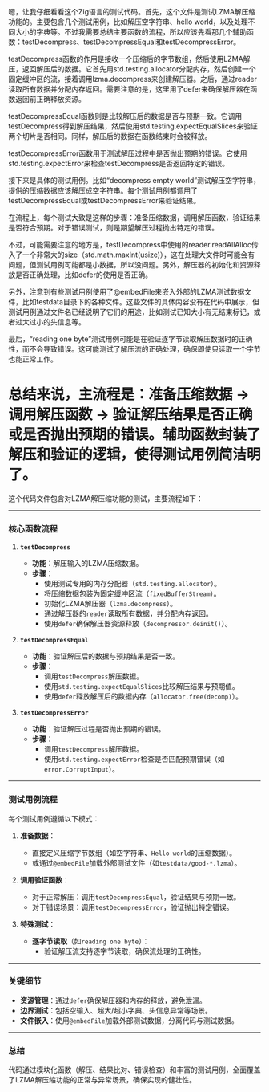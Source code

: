 嗯，让我仔细看看这个Zig语言的测试代码。首先，这个文件是测试LZMA解压缩功能的。主要包含几个测试用例，比如解压空字符串、hello world，以及处理不同大小的字典等。不过我需要总结主要函数的流程，所以应该先看那几个辅助函数：testDecompress、testDecompressEqual和testDecompressError。

testDecompress函数的作用是接收一个压缩后的字节数组，然后使用LZMA解压，返回解压后的数据。它首先用std.testing.allocator分配内存，然后创建一个固定缓冲区的流，接着调用lzma.decompress来创建解压器。之后，通过reader读取所有数据并分配内存返回。需要注意的是，这里用了defer来确保解压器在函数返回前正确释放资源。

testDecompressEqual函数则是比较解压后的数据是否与预期一致。它调用testDecompress得到解压结果，然后使用std.testing.expectEqualSlices来验证两个切片是否相同。同样，解压后的数据在函数结束时会被释放。

testDecompressError函数用于测试解压过程中是否抛出预期的错误。它使用std.testing.expectError来检查testDecompress是否返回特定的错误。

接下来是具体的测试用例。比如“decompress empty world”测试解压空字符串，提供的压缩数据应该解压成空字符串。每个测试用例都调用了testDecompressEqual或testDecompressError来验证结果。

在流程上，每个测试大致是这样的步骤：准备压缩数据，调用解压函数，验证结果是否符合预期。对于错误测试，则是期望解压过程抛出特定的错误。

不过，可能需要注意的地方是，testDecompress中使用的reader.readAllAlloc传入了一个非常大的size（std.math.maxInt(usize)），这在处理大文件时可能会有问题，但测试用例可能都是小数据，所以没问题。另外，解压器的初始化和资源释放是否正确处理，比如defer的使用是否正确。

另外，注意到有些测试用例使用了@embedFile来嵌入外部的LZMA测试数据文件，比如testdata目录下的各种文件。这些文件的具体内容没有在代码中展示，但测试用例通过文件名已经说明了它们的用途，比如测试已知大小有无结束标记，或者过大过小的头信息等。

最后，“reading one byte”测试用例可能是在验证逐字节读取解压数据时的正确性，而不会导致错误。这可能测试了解压流的正确处理，确保即使只读取一个字节也能正常工作。

总结来说，主流程是：准备压缩数据 -> 调用解压函数 -> 验证解压结果是否正确或是否抛出预期的错误。辅助函数封装了解压和验证的逻辑，使得测试用例简洁明了。
================================================
这个代码文件包含对LZMA解压缩功能的测试，主要流程如下：

---

### **核心函数流程**
1. **`testDecompress`**  
   - **功能**：解压输入的LZMA压缩数据。  
   - **步骤**：  
     - 使用测试专用的内存分配器（`std.testing.allocator`）。  
     - 将压缩数据包装为固定缓冲区流（`fixedBufferStream`）。  
     - 初始化LZMA解压器（`lzma.decompress`）。  
     - 通过解压器的`reader`读取所有数据，并分配内存返回。  
     - 使用`defer`确保解压器资源释放（`decompressor.deinit()`）。  

2. **`testDecompressEqual`**  
   - **功能**：验证解压后的数据与预期结果是否一致。  
   - **步骤**：  
     - 调用`testDecompress`解压数据。  
     - 使用`std.testing.expectEqualSlices`比较解压结果与预期值。  
     - 使用`defer`释放解压后的数据内存（`allocator.free(decomp)`）。  

3. **`testDecompressError`**  
   - **功能**：验证解压过程是否抛出预期的错误。  
   - **步骤**：  
     - 调用`testDecompress`解压数据。  
     - 使用`std.testing.expectError`检查是否匹配预期错误（如`error.CorruptInput`）。  

---

### **测试用例流程**
每个测试用例遵循以下模式：  
1. **准备数据**：  
   - 直接定义压缩字节数组（如空字符串、`Hello world`的压缩数据）。  
   - 或通过`@embedFile`加载外部测试文件（如`testdata/good-*.lzma`）。  

2. **调用验证函数**：  
   - 对于正常解压：调用`testDecompressEqual`，验证结果与预期一致。  
   - 对于错误场景：调用`testDecompressError`，验证抛出特定错误。  

3. **特殊测试**：  
   - **逐字节读取**（如`reading one byte`）：  
     - 验证解压流支持逐字节读取，确保流处理的正确性。  

---

### **关键细节**
- **资源管理**：通过`defer`确保解压器和内存的释放，避免泄漏。  
- **边界测试**：包括空输入、超大/超小字典、头信息异常等场景。  
- **文件嵌入**：使用`@embedFile`加载外部测试数据，分离代码与测试数据。  

---

### **总结**
代码通过模块化函数（解压、结果比对、错误检查）和丰富的测试用例，全面覆盖了LZMA解压缩功能的正常与异常场景，确保实现的健壮性。